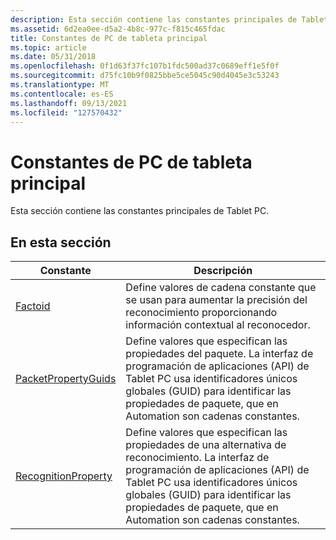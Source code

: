 ```yaml
---
description: Esta sección contiene las constantes principales de Tablet PC.
ms.assetid: 6d2ea0ee-d5a2-4b8c-977c-f815c465fdac
title: Constantes de PC de tableta principal
ms.topic: article
ms.date: 05/31/2018
ms.openlocfilehash: 0f1d63f37fc107b1fdc500ad37c0689eff1e5f0f
ms.sourcegitcommit: d75fc10b9f0825bbe5ce5045c90d4045e3c53243
ms.translationtype: MT
ms.contentlocale: es-ES
ms.lasthandoff: 09/13/2021
ms.locfileid: "127570432"
---
```

# <a name="core-tablet-pc-constants"></a>Constantes de PC de tableta principal

Esta sección contiene las constantes principales de Tablet PC.

## <a name="in-this-section"></a>En esta sección



| Constante                                                 | Descripción                                                                                                                                                                                                                                               |
|----------------------------------------------------------|-----------------------------------------------------------------------------------------------------------------------------------------------------------------------------------------------------------------------------------------------------------|
| [Factoid](factoid-constants.md)                         | Define valores de cadena constante que se usan para aumentar la precisión del reconocimiento proporcionando información contextual al reconocedor.<br/>                                                                                                           |
| [PacketPropertyGuids](packetpropertyguids-constants.md) | Define valores que especifican las propiedades del paquete. La interfaz de programación de aplicaciones (API) de Tablet PC usa identificadores únicos globales (GUID) para identificar las propiedades de paquete, que en Automation son cadenas constantes.<br/>                     |
| [RecognitionProperty](recognitionproperty-constants.md) | Define valores que especifican las propiedades de una alternativa de reconocimiento. La interfaz de programación de aplicaciones (API) de Tablet PC usa identificadores únicos globales (GUID) para identificar las propiedades de paquete, que en Automation son cadenas constantes.<br/> |



 

 

 




